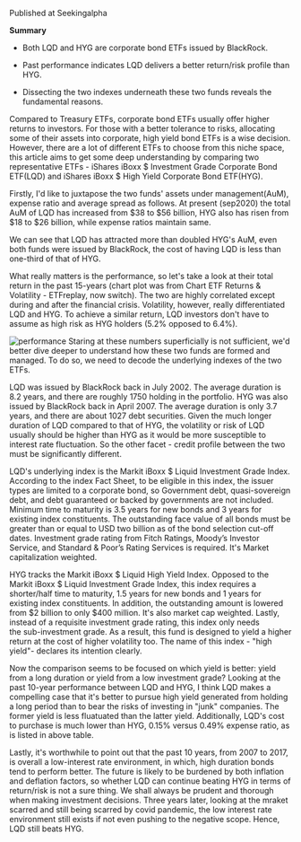 Published at Seekingalpha

**Summary**

  - Both LQD and HYG are corporate bond ETFs issued by BlackRock.

  - Past performance indicates LQD delivers a better return/risk profile than HYG.
  
  - Dissecting the two indexes underneath these two funds reveals the fundamental reasons.

Compared to Treasury ETFs, corporate bond ETFs usually offer higher returns to investors. For those with a better tolerance to risks, allocating some of their assets into corporate, high yield bond ETFs is a wise decision. However, there are a lot of different ETFs to choose from this niche space, this article aims to get some deep understanding by comparing two representative ETFs - iShares iBoxx $ Investment Grade Corporate Bond ETF(LQD) and iShares iBoxx $ High Yield Corporate Bond ETF(HYG).

Firstly, I'd like to juxtapose the two funds' assets under management(AuM), expense ratio and average spread as follows. At present (sep2020) the total AuM of LQD has increased from $38 to $56 billion, HYG also has risen from $18 to $26 billion, while expense ratios maintain same.

We can see that LQD has attracted more than doubled HYG's AuM, even both funds were issued by BlackRock, the cost of having LQD is less than one-third of that of HYG.

What really matters is the performance, so let's take a look at their total return in the past 15-years (chart plot was from Chart ETF Returns & Volatility - ETFreplay, now switch). The two are highly correlated except during and after the financial crisis. Volatility, however, really differentiated LQD and HYG. To achieve a similar return, LQD investors don't have to assume as high risk as HYG holders (5.2% opposed to 6.4%).

![performance](https://github.com/znaixian/Research/blob/master/Contemporary/lqd%20and%20hyg.png)
Staring at these numbers superficially is not sufficient, we'd better dive deeper to understand how these two funds are formed and managed. 
To do so, we need to decode the underlying indexes of the two ETFs.

LQD was issued by BlackRock back in July 2002. The average duration is 8.2 years, and there are roughly 1750 holding in the portfolio. 
HYG was also issued by BlackRock back in April 2007. The average duration is only 3.7 years, and there are about 1027 debt securities. Given the much longer duration of LQD compared to that of HYG, the volatility or risk of LQD usually should be higher than HYG as it would be more susceptible to interest rate fluctuation. So the other facet - credit profile between the two must be significantly different.

LQD's underlying index is the Markit iBoxx $ Liquid Investment Grade Index. According to the index Fact Sheet, to be eligible in this index, the issuer types are limited to a corporate bond, so Government debt, quasi-sovereign debt, and debt guaranteed or backed by governments are not included. Minimum time to maturity is 3.5 years for new bonds and 3 years for existing index constituents. The outstanding face value of all bonds must be greater than or equal to USD two billion as of the bond selection cut-off dates. Investment grade rating from Fitch Ratings, Moody’s Investor Service, and Standard & Poor’s Rating Services is required. It's Market capitalization weighted.

HYG tracks the Markit iBoxx $ Liquid High Yield Index. Opposed to the Markit iBoxx $ Liquid Investment Grade Index, this index requires a shorter/half time to maturity, 1.5 years for new bonds and 1 years for existing index constituents. In addition, the outstanding amount is lowered from $2 billion to only $400 million. It's also market cap weighted. Lastly, instead of a requisite investment grade rating, this index only needs the sub-investment grade. As a result, this fund is designed to yield a higher return at the cost of higher volatility too. The name of this index - "high yield"- declares its intention clearly.

Now the comparison seems to be focused on which yield is better: yield from a long duration or yield from a low investment grade? Looking at the past 10-year performance between LQD and HYG, I think LQD makes a compelling case that it's better to pursue high yield generated from holding a long period than to bear the risks of investing in "junk" companies. The former yield is less fluatuated than the latter yield. Additionally, LQD's cost to purchase is much lower than HYG, 0.15% versus 0.49% expense ratio, as is listed in above table.

Lastly, it's worthwhile to point out that the past 10 years, from 2007 to 2017, is overall a low-interest rate environment, in which, high duration bonds tend to perform better. The future is likely to be burdened by both inflation and deflation factors, so whether LQD can continue beating HYG in terms of return/risk is not a sure thing. We shall always be prudent and thorough when making investment decisions. Three years later, looking at the mraket scarred and still being scarred by covid pandemic, the low interest rate environment still exists if not even pushing to the negative scope. Hence, LQD still beats HYG. 
